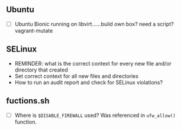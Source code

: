 ## Ubuntu
* [ ] Ubuntu Bionic running on libvirt......build own box? need a script? vagrant-mutate


## SELinux
* REMINDER: what is the correct context for every new file and/or directory that created
* Set correct context for all new files and directories
* How to run an audit report and check for SELinux violations?

## fuctions.sh
* [ ] Where is `$DISABLE_FIREWALL` used? Was referenced in `ufw_allow()` function.



